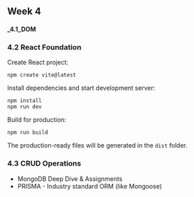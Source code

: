 ## Week 4

#### _4.1_DOM

### 4.2 React Foundation
Create React project:
```
npm create vite@latest
```

Install dependencies and start development server:
```
npm install
npm run dev
```

Build for production:
```
npm run build
```

The production-ready files will be generated in the `dist` folder.

### 4.3 CRUD Operations
- MongoDB Deep Dive & Assignments
- PRISMA - Industry standard ORM (like Mongoose)
